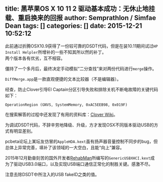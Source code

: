 title: 黑苹果OS X 10 11 2 驱动基本成功：无休止地挂载、重启换来的回报
author: Semprathlon / Simfae Dean
tags: []
categories: []
date: 2015-12-21 10:52:12
---
此前通过折腾OSX10.9获得了一份较可靠的DSDT代码，但是在装10.11期间试过`HP Install Helpler`所增补的一些不知其所以然的补丁。  
两个版本各有优劣，互不相容。

僵持了一个多月后，最终决定手动模拟“二分查找”来对两份代码进行`merge`操作。

`DiffMerge.app`是一款直观便捷的文本比较器（不是编辑器）。


经查，防止Clover引导El Captain分区引导失败和排除关机不断电故障的关键代码如下：

`
OperationRegion (GNVS, SystemMemory, 0xAC5EEB98, 0x019F)
`

在搜索解答的过程中还发现了有用的资料库：[Clover Wiki](http://clover-wiki.zetam.org/Home)。 

为调试DSDT代码，不辞辛劳地降级、升级，方才发现OSX不同版本驱动USB的方式有明显差别。

pcbeta论坛上某坛友仿冒的`AppleHDA.kext`虽有扬声器音量控制不同步的bug，但总体上异常完善，填补了该领域的一大空白，且能“向上”兼容。

2015年12月勤奋刻苦的国外开发者[RehabMan](https://github.com/RehabMan/)所编写的`GenericUSBXHCI.kext`成为了驱动USB3.0端口，以及实现USB端口通信正常化的制胜关键。感激不尽。   

注意去除DSDT中所注入的USB fakeID之类的值。